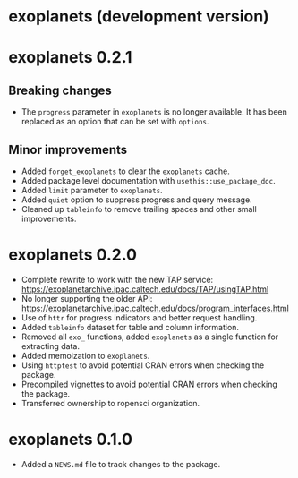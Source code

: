# exoplanets (development version)

# exoplanets 0.2.1

## Breaking changes

* The `progress` parameter in `exoplanets` is no longer available. It has been replaced as an option that can be set with `options`.

## Minor improvements

* Added `forget_exoplanets` to clear the `exoplanets` cache.
* Added package level documentation with `usethis::use_package_doc`.
* Added `limit` parameter to `exoplanets`.
* Added `quiet` option to suppress progress and query message.
* Cleaned up `tableinfo` to remove trailing spaces and other small improvements.

# exoplanets 0.2.0

* Complete rewrite to work with the new TAP service: https://exoplanetarchive.ipac.caltech.edu/docs/TAP/usingTAP.html
* No longer supporting the older API: https://exoplanetarchive.ipac.caltech.edu/docs/program_interfaces.html
* Use of `httr` for progress indicators and better request handling.
* Added `tableinfo` dataset for table and column information.
* Removed all `exo_` functions, added `exoplanets` as a single function for extracting data.
* Added memoization to `exoplanets`.
* Using `httptest` to avoid potential CRAN errors when checking the package.
* Precompiled vignettes to avoid potential CRAN errors when checking the package.
* Transferred ownership to ropensci organization.

# exoplanets 0.1.0

* Added a `NEWS.md` file to track changes to the package.
